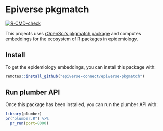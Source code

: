 # Epiverse pkgmatch

<!-- badges: start -->
[![R-CMD-check](https://github.com/epiverse-connect/epiverse-pkgmatch/actions/workflows/R-CMD-check.yaml/badge.svg)](https://github.com/epiverse-connect/epiverse-pkgmatch/actions/workflows/R-CMD-check.yaml)
<!-- badges: end -->

This projects uses [rOpenSci's pkgmatch package](https://github.com/ropensci-review-tools/pkgmatch) and computes embeddings for the ecosystem of R packages in epidemiology.

## Install

To get the epidemiology embeddings, you can install this package with:

```r
remotes::install_github("epiverse-connect/epiverse-pkgmatch")
```

## Run plumber API

Once this package has been installed, you can run the plumber API with:

```r
library(plumber)
pr("plumber.R") %>%
  pr_run(port=8000)
```
